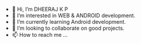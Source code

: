 - 👋 Hi, I’m DHEERAJ K P
- 👀 I’m interested in WEB & ANDROID development.
- 🌱 I’m currently learning Android development.
- 💞️ I’m looking to collaborate on good projects. 
- 📫 How to reach me ...

<!---
DHEERAJ-152K/DHEERAJ-152K is a ✨ special ✨ repository because its `README.md` (this file) appears on your GitHub profile.
You can click the Preview link to take a look at your changes.
--->
